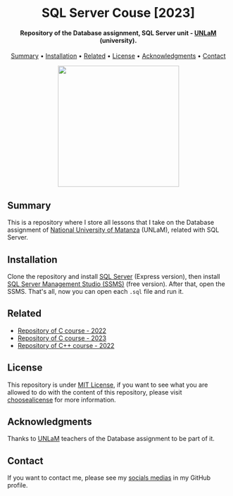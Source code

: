 <h1 align="center">
    SQL Server Couse [2023]
</h1>

<h4 align="center">
    Repository of the Database assignment, SQL Server unit - <a href="https://www.unlam.edu.ar/" target="_blank">UNLaM</a> (university).
</h4>

<p align="center">
    <a href="#----summary">Summary</a> •
    <a href="#----installation">Installation</a> •
    <a href="#----related">Related</a> •
    <a href="#----license">License</a> •
    <a href="#----acknowledgments">Acknowledgments</a> •
    <a href="#----contact">Contact</a>
</p>

<p align="center">
    <img src="https://github-production-user-asset-6210df.s3.amazonaws.com/88015479/245057155-e0b650f5-5176-4667-aaf5-3e10c9ff0fc2.png" width="275">
</p>

<h2>
    Summary
</h2>
<p>
    This is a repository where I store all lessons that I take on the Database assignment of <a href="https://www.unlam.edu.ar/" target="_blank">National University of Matanza</a> (UNLaM), related with SQL Server.
</p>

<h2>
    Installation
</h2>
<p>
    Clone the repository and install <a href="https://www.microsoft.com/es-es/sql-server/sql-server-downloads" target="_blank">SQL Server</a> (Express version), then install <a href="https://learn.microsoft.com/es-es/sql/ssms/download-sql-server-management-studio-ssms?redirectedfrom=MSDN&view=sql-server-ver15" target="_blank">SQL Server Management Studio (SSMS)</a> (free version). After that, open the SSMS. That's all, now you can open each <code>.sql</code> file and run it.
</p>

<h2>
    Related
</h2>
<p>
    <ul>    
        <li>
            <a href="https://github.com/hozlucas28/C-Course-2022" target="_blank">Repository of C course - 2022</a>
        </li>
        <li>
            <a href="https://github.com/hozlucas28/C-Course-2023" target="_blank">Repository of C course - 2023</a>
        </li>
        <li>
            <a href="https://github.com/hozlucas28/C--Course-2022" target="_blank">Repository of C++ course - 2022</a>
        </li>
    </ul>
</p>

<h2>
    License
</h2>
<p>
    This repository is under <a href="./LICENSE" target="_blank">MIT License</a>, if you want to see what you are allowed to do with the content of this repository, please visit <a href="https://choosealicense.com/licenses/" target="_blank">choosealicense</a> for more information.
</p>

<h2>
    Acknowledgments
</h2>
<p>
    Thanks to <a href="https://www.unlam.edu.ar/" target="_blank">UNLaM</a> teachers of the Database assignment to be part of it.
</p>

<h2>
    Contact
</h1>
<p>
    If you want to contact me, please see my <a href="https://github.com/hozlucas28" target="_blank">socials medias</a> in my GitHub profile.
</p>
